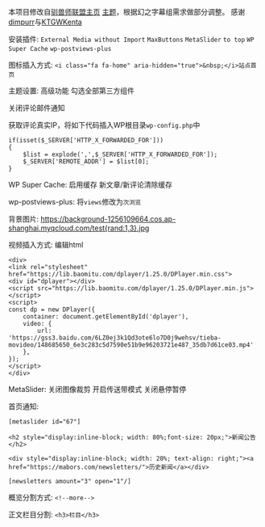 本项目修改自[驯兽师联盟主页](https://www.tamersunion.net/) [主题](https://github.com/KTGWKenta/Clearision)，根据幻之字幕组需求做部分调整。
感谢[dimpurr](https://github.com/dimpurr/)与[KTGWKenta](https://github.com/KTGWKenta/)

安装插件: `External Media without Import` `MaxButtons` `MetaSlider` `to top` `WP Super Cache` `wp-postviews-plus`

图标插入方式: `<i class="fa fa-home" aria-hidden="true">&nbsp;</i>站点首页`

主题设置: 高级功能 勾选全部第三方组件

关闭评论邮件通知

获取评论真实IP，将如下代码插入WP根目录`wp-config.php`中
```
if(isset($_SERVER['HTTP_X_FORWARDED_FOR'])) 
{
    $list = explode(',',$_SERVER['HTTP_X_FORWARDED_FOR']);
    $_SERVER['REMOTE_ADDR'] = $list[0];
}
```

WP Super Cache: 启用缓存 新文章/新评论清除缓存

wp-postviews-plus: 将`views`修改为`次浏览`

背景图片: https://background-1256109664.cos.ap-shanghai.myqcloud.com/test{rand:1,3}.jpg

视频插入方式:
编辑html
```
<div>
<link rel="stylesheet" href="https://lib.baomitu.com/dplayer/1.25.0/DPlayer.min.css">
<div id="dplayer"></div>
<script src="https://lib.baomitu.com/dplayer/1.25.0/DPlayer.min.js"></script>
<script>
const dp = new DPlayer({
    container: document.getElementById('dplayer'),
    video: {
        url: 'https://gss3.baidu.com/6LZ0ej3k1Qd3ote6lo7D0j9wehsv/tieba-movideo/148685650_6e3c283c5d7590e51b9e96203721e487_35db7d61ce03.mp4'
    },
});
</script>
</div>
```

MetaSlider: 关闭图像裁剪 开启传送带模式 关闭悬停暂停

首页通知:
```
[metaslider id="67"]

<h2 style="display:inline-block; width: 80%;font-size: 20px;">新闻公告</h2>

<div style="display:inline-block; width: 20%; text-align: right;"><a href="https://mabors.com/newsletters/">历史新闻</a></div>

[newsletters amount="3" open="1"/]
```

概览分割方式: `<!--more-->`

正文栏目分割: `<h3>栏目</h3>`

